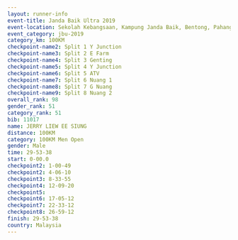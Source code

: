 ```yaml
---
layout: runner-info 
event-title: Janda Baik Ultra 2019
event-location: Sekolah Kebangsaan, Kampung Janda Baik, Bentong, Pahang, Malaysia
event_category: jbu-2019 
category_km: 100KM 
checkpoint-name2: Split 1 Y Junction  
checkpoint-name3: Split 2 E Farm  
checkpoint-name4: Split 3 Genting  
checkpoint-name5: Split 4 Y Junction 
checkpoint-name6: Split 5 ATV 
checkpoint-name7: Split 6 Nuang 1 
checkpoint-name8: Split 7 G Nuang 
checkpoint-name9: Split 8 Nuang 2 
overall_rank: 98
gender_rank: 51
category_rank: 51
bib: 11017
name: JERRY LIEW EE SIUNG
distance: 100KM
category: 100KM Men Open
gender: Male
time: 29-53-38
start: 0-00.0
checkpoint2: 1-00-49
checkpoint2: 4-06-10
checkpoint3: 8-33-55
checkpoint4: 12-09-20
checkpoint5: 
checkpoint6: 17-05-12
checkpoint7: 22-33-12
checkpoint8: 26-59-12
finish: 29-53-38
country: Malaysia
---
```

